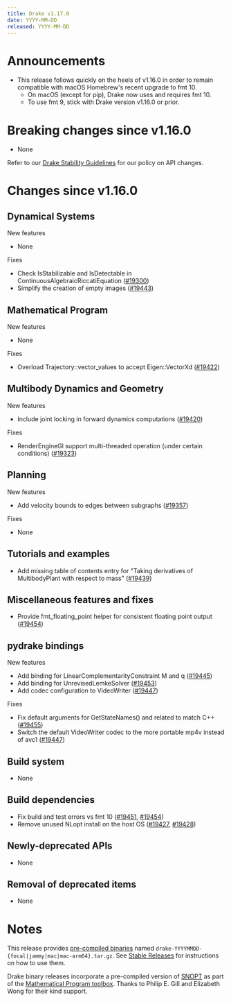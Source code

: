 ```yaml
---
title: Drake v1.17.0
date: YYYY-MM-DD
released: YYYY-MM-DD
---
```


# Announcements

* This release follows quickly on the heels of v1.16.0 in order to remain
  compatible with macOS Homebrew's recent upgrade to fmt 10.
  * On macOS (except for pip), Drake now uses and requires fmt 10.
  * To use fmt 9, stick with Drake version v1.16.0 or prior.

# Breaking changes since v1.16.0

* None

Refer to our [Drake Stability Guidelines](/stable.html) for our policy
on API changes.

# Changes since v1.16.0

## Dynamical Systems

<!-- <relnotes for systems go here> -->

New features

* None

Fixes

* Check IsStabilizable and IsDetectable in ContinuousAlgebraicRiccatiEquation ([#19300][_#19300])
* Simplify the creation of empty images ([#19443][_#19443])

## Mathematical Program

<!-- <relnotes for solvers go here> -->

New features

* None

Fixes

* Overload Trajectory::vector_values to accept Eigen::VectorXd ([#19422][_#19422])

## Multibody Dynamics and Geometry

<!-- <relnotes for geometry,multibody go here> -->

New features

* Include joint locking in forward dynamics computations ([#19420][_#19420])

Fixes

* RenderEngineGl support multi-threaded operation (under certain conditions) ([#19323][_#19323])

## Planning

<!-- <relnotes for planning go here> -->

New features

* Add velocity bounds to edges between subgraphs ([#19357][_#19357])

Fixes

* None

## Tutorials and examples

<!-- <relnotes for examples,tutorials go here> -->

* Add missing table of contents entry for "Taking derivatives of MultibodyPlant with respect to mass" ([#19439][_#19439])

## Miscellaneous features and fixes

<!-- <relnotes for common,math,lcm,lcmtypes,manipulation,perception,visualization go here> -->

* Provide fmt_floating_point helper for consistent floating point output ([#19454][_#19454])

## pydrake bindings

<!-- <relnotes for bindings go here> -->

New features

* Add binding for LinearComplementarityConstraint M and q ([#19445][_#19445])
* Add binding for UnrevisedLemkeSolver ([#19453][_#19453])
* Add codec configuration to VideoWriter ([#19447][_#19447])

Fixes

* Fix default arguments for GetStateNames() and related to match C++ ([#19455][_#19455])
* Switch the default VideoWriter codec to the more portable mp4v instead of avc1 ([#19447][_#19447])

## Build system

<!-- <relnotes for cmake,doc,setup,third_party,tools go here> -->

* None

## Build dependencies

<!-- <relnotes for workspace go here> -->

* Fix build and test errors vs fmt 10 ([#19451][_#19451], [#19454][_#19454])
* Remove unused NLopt install on the host OS ([#19427][_#19427], [#19428][_#19428])

## Newly-deprecated APIs

* None

## Removal of deprecated items

* None

# Notes

This release provides [pre-compiled binaries](https://github.com/RobotLocomotion/drake/releases/tag/v1.17.0) named
``drake-YYYYMMDD-{focal|jammy|mac|mac-arm64}.tar.gz``. See [Stable Releases](/from_binary.html#stable-releases) for instructions on how to use them.

Drake binary releases incorporate a pre-compiled version of [SNOPT](https://ccom.ucsd.edu/~optimizers/solvers/snopt/) as part of the
[Mathematical Program toolbox](https://drake.mit.edu/doxygen_cxx/group__solvers.html). Thanks to
Philip E. Gill and Elizabeth Wong for their kind support.

<!-- <begin issue links> -->
[_#19300]: https://github.com/RobotLocomotion/drake/pull/19300
[_#19323]: https://github.com/RobotLocomotion/drake/pull/19323
[_#19357]: https://github.com/RobotLocomotion/drake/pull/19357
[_#19420]: https://github.com/RobotLocomotion/drake/pull/19420
[_#19422]: https://github.com/RobotLocomotion/drake/pull/19422
[_#19427]: https://github.com/RobotLocomotion/drake/pull/19427
[_#19428]: https://github.com/RobotLocomotion/drake/pull/19428
[_#19439]: https://github.com/RobotLocomotion/drake/pull/19439
[_#19443]: https://github.com/RobotLocomotion/drake/pull/19443
[_#19445]: https://github.com/RobotLocomotion/drake/pull/19445
[_#19447]: https://github.com/RobotLocomotion/drake/pull/19447
[_#19451]: https://github.com/RobotLocomotion/drake/pull/19451
[_#19453]: https://github.com/RobotLocomotion/drake/pull/19453
[_#19454]: https://github.com/RobotLocomotion/drake/pull/19454
[_#19455]: https://github.com/RobotLocomotion/drake/pull/19455
<!-- <end issue links> -->

<!--
  Current oldest_commit 02aec896f19870276b9b1a9f2f95638ef766e370 (exclusive).
  Current newest_commit ee08c4364e20aa93287fbaed157c82d147d3f003 (inclusive).
-->

